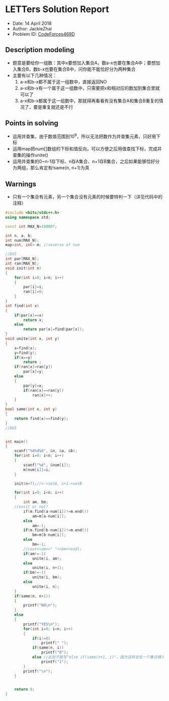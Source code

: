 # LETTers Solution Report

- Date: 14 April 2018
- Author: JackieZhai
- Problem ID: [CodeForces469D](http://codeforces.com/problemset/problem/469/D)

## Description modeling

- 题意是要给你一组数：其中x要想加入集合A，数a-x也要在集合A中；要想加入集合B，数b-x也要在集合B中，问你能不能恰好分为两种集合
- 主要有以下几种情况：
    1. a-x和b-x都不属于这一组数中，直接返回NO
    2. a-x和b-x有一个属于这一组数中，只需要把x和相对应的数加到集合里就可以了
    3. a-x和b-x都属于这一组数中，那就得再看看有没有集合A和集合B重复的情况了，要是重复就还是不行

## Points in solving

- 运用并查集，由于数值范围到10<sup>9</sup>，所以无法把数作为并查集元素，只好用下标
- 运用map把num[]数组的下标和值反向，可以方便之后用值查找下标，完成并查集的操作unite()
- 运用并查集的0~n-1存下标、n存A集合、n+1存B集合，之后如果能够恰好分为两组，那么肯定有!same(n, n+1)为真

## Warnings

- 只有一个集合有元素，另一个集合没有元素的时候要特判一下（详见代码中的注释）

```c++
#include <bits/stdc++.h>
using namespace std;

const int MAX_N=100007;

int n, a, b;
int num[MAX_N];
map<int, int> m; //reverse of num

//DUS
int par[MAX_N];
int ran[MAX_N];
void init(int n)
{
	for(int i=0; i<n; i++)
	{
		par[i]=i;
		ran[i]=0;
	}
}
int find(int x)
{
	if(par[x]==x)
		return x;
	else
		return par[x]=find(par[x]);
}
void unite(int x, int y)
{
	x=find(x);
	y=find(y);
	if(x==y)
		return ;
	if(ran[x]<ran[y])
		par[x]=y;
	else
	{
		par[y]=x;
		if(ran[x]==ran[y])
			ran[x]++;
	}
}
bool same(int x, int y)
{
	return find(x)==find(y);
}
//DUS


int main()
{
    scanf("%d%d%d", &n, &a, &b);
    for(int i=0; i<n; i++)
    {
        scanf("%d", &num[i]);
        m[num[i]]=i;
    }

    init(n+7);//n->setA, n+1->setB

    for(int i=0; i<n; i++)
    {
        int am, bm;
	//exsit or not?
        if(m.find(a-num[i])!=m.end())
            am=m[a-num[i]];
        else
            am=-1;
        if(m.find(b-num[i])!=m.end())
            bm=m[b-num[i]];
        else
            bm=-1;
        //cout<<am<<" "<<bm<<endl;
        if(am!=-1)
            unite(i, am);
        else
            unite(i, n+1);
        if(bm!=-1)
            unite(i, bm);
        else
            unite(i, n);
    }
    if(same(n, n+1))
    {
        printf("NO\n");
    }
    else
    {
        printf("YES\n");
        for(int i=0; i<n; i++)
        {
            if(i!=0)
                printf(" ");
            if(same(n, i))
                printf("0");
            else //此处不能写"else if(same(n+1, i)"，因为这样全在一个集合情况就会WA
                printf("1");
        }
        printf("\n");
    }


    return 0;
}
```
